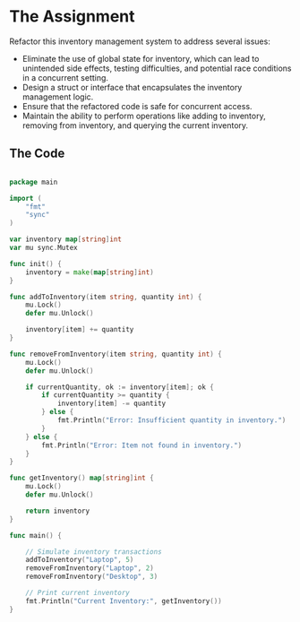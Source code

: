 # The Assignment

Refactor this inventory management system to address several issues:
- Eliminate the use of global state for inventory, which can lead to unintended side effects, testing difficulties, and potential race conditions in a concurrent setting.
- Design a struct or interface that encapsulates the inventory management logic.
- Ensure that the refactored code is safe for concurrent access.
- Maintain the ability to perform operations like adding to inventory, removing from inventory, and querying the current inventory.

## The Code

```go

package main

import (
	"fmt"
	"sync"
)

var inventory map[string]int
var mu sync.Mutex

func init() {
	inventory = make(map[string]int)
}

func addToInventory(item string, quantity int) {
	mu.Lock()
	defer mu.Unlock()

	inventory[item] += quantity
}

func removeFromInventory(item string, quantity int) {
	mu.Lock()
	defer mu.Unlock()

	if currentQuantity, ok := inventory[item]; ok {
		if currentQuantity >= quantity {
			inventory[item] -= quantity
		} else {
			fmt.Println("Error: Insufficient quantity in inventory.")
		}
	} else {
		fmt.Println("Error: Item not found in inventory.")
	}
}

func getInventory() map[string]int {
	mu.Lock()
	defer mu.Unlock()

	return inventory
}

func main() {

	// Simulate inventory transactions
	addToInventory("Laptop", 5)
	removeFromInventory("Laptop", 2)
	removeFromInventory("Desktop", 3)

	// Print current inventory
	fmt.Println("Current Inventory:", getInventory())
}

```
